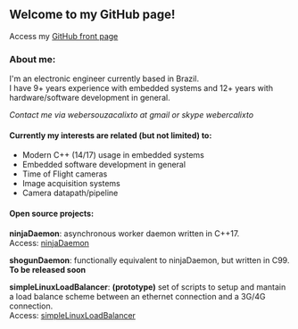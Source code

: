 ## Welcome to my GitHub page!  
Access my [GitHub front page](https://github.com/webercalixto)  
  
### About me:

I'm an electronic engineer currently based in Brazil.  
I have 9+ years experience with embedded systems and 12+ years with hardware/software development in general.  

*Contact me via webersouzacalixto at gmail or skype webercalixto*  

#### Currently my interests are related (but not limited) to:  
* Modern C++ (14/17) usage in embedded systems  
* Embedded software development in general  
* Time of Flight cameras  
* Image acquisition systems  
* Camera datapath/pipeline  

#### Open source projects:  

**ninjaDaemon**: asynchronous worker daemon written in C++17.  
    Access: [ninjaDaemon](https://webercalixto.github.io/ninjaDaemon/)  
      
**shogunDaemon**: functionally equivalent to ninjaDaemon, but written in C99.  
    **To be released soon**  
      
**simpleLinuxLoadBalancer**: **(prototype)** set of scripts to setup and mantain a load balance scheme between an ethernet connection and a 3G/4G connection.  
    Access: [simpleLinuxLoadBalancer](https://github.com/webercalixto/simpleLinuxLoadBalancer)  
